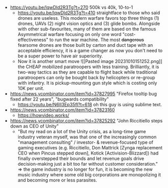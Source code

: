 - https://youtu.be/lqwDld2R3Tg?t=270 500k vs 40k, 10-to-1
	- https://youtu.be/lqwDld2R3Tg?t=410 straightface to those who said drones are useless. This modern warfare favors top three things (1) drones, UAVs (2) night vision optics and (3) glide bombs. Alongside with other sub-favourites, many of them are based on the famous Asymmetrical warfare focusing on only one word "cost-effectiveness" to run the war machine. The most <s>dangerous</s> fearsome drones are those built by carton and duct tape with an acceptable efficiency, it is a game changer as now you don't need to be a super power to have air superiority.
	- Now it is another smart move ![[Pasted image 20231010151252.png]] the CHEAP mobilized paratroopers with less training. Brilliantly, it is two-way tactics as they are capable to flight back while traditional paratroopers can only be bought back by helicopters or re-group with infantry. It is pickup-mounting gun style which is costing only 10K per unit.
- https://news.ycombinator.com/item?id=37827995 "Firefox tooltip bug fixed after 22 years", "bugwards compatibility"
	- https://youtu.be/N6II3Ep35fI?t=618 oh this guy is using sublime text.
- https://news.ycombinator.com/item?id=37823160
	- https://howvideo.works/
- https://news.ycombinator.com/item?id=37825292 "John Riccitiello steps down as CEO of Unity"
	- "But my read on a lot of the Unity crisis, as a long-time game industry veteran myself, was that one of the increasingly common "management consulting" / investor- & revenue-focused type of gaming executives (e.g. Riccitiello, Don Mattrick [Zynga replacement CEO when Pincus stepped down], Kotick [Activision-Blizzard]) had finally overstepped their bounds and let revenue goals drive decision-making just a bit too far without customer consideration." => the game industry is no longer for fun, it is becoming the new music industry where some old big corporations are monopolizing it and becoming more or less parasites.